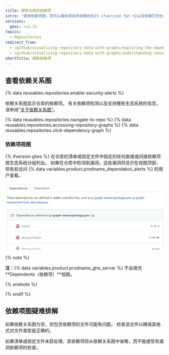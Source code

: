 ```yaml
---
title: 探索仓库的依赖项
intro: '使用依赖项图，您可以看到项目所依赖的包{% ifversion fpt %}以及依赖它的仓库{% endif %}。 此外，您还可以看到在其依赖项中检测到的任何漏洞。'
versions:
  ghes: <=2.22
topics:
  - Repositories
redirect_from:
  - /github/visualizing-repository-data-with-graphs/exploring-the-dependencies-of-a-repository
  - /github/visualizing-repository-data-with-graphs/understanding-connections-between-repositories/exploring-the-dependencies-of-a-repository
shortTitle: 探索依赖项
---
```


<!--See /content/code-security/supply-chain-security/exploring-the-dependencies-of-a-repository for the latest version of this article -->

## 查看依赖关系图

{% data reusables.repositories.enable-security-alerts %}

依赖关系图显示仓库的依赖项。 有关依赖项检测以及支持哪些生态系统的信息，请参阅“[关于依赖关系图”](/github/visualizing-repository-data-with-graphs/about-the-dependency-graph)。

{% data reusables.repositories.navigate-to-repo %}
{% data reusables.repositories.accessing-repository-graphs %}
{% data reusables.repositories.click-dependency-graph %}

### 依赖项视图

{% ifversion ghes %}
在仓库的清单或锁定文件中指定的任何直接或间接依赖项按生态系统分组列出。 如果在仓库中检测到漏洞，这些漏洞将显示在视图顶部，供有权访问 {% data variables.product.prodname_dependabot_alerts %} 的用户查看。

![依赖关系图](/assets/images/help/graphs/dependencies_graph_server.png)

{% note %}

**注：**{% data variables.product.prodname_ghe_server %} 不会填充 **Dependents（依赖项）**视图。

{% endnote %}

{% endif %}


## 依赖项图疑难排解

如果依赖关系图为空，则包含依赖项的文件可能有问题。 检查该文件以确保其格式对文件类型是正确的。

如果清单或锁定文件未获处理，其依赖项将从依赖关系图中省略，而不能接受有漏洞依赖项的检查。
